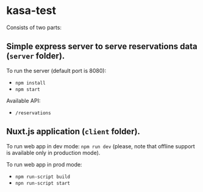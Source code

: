 # kasa-test

Consists of two parts:
## Simple express server to serve reservations data (`server` folder).

To run the server (default port is 8080):
- `npm install`
- `npm start`

Available API:
- `/reservations`

## Nuxt.js application (`client` folder).
To run web app in dev mode: `npm run dev` (please, note that offline support is available only in production mode).

To run web app in prod mode:
- `npm run-script build`
- `npn run-script start`